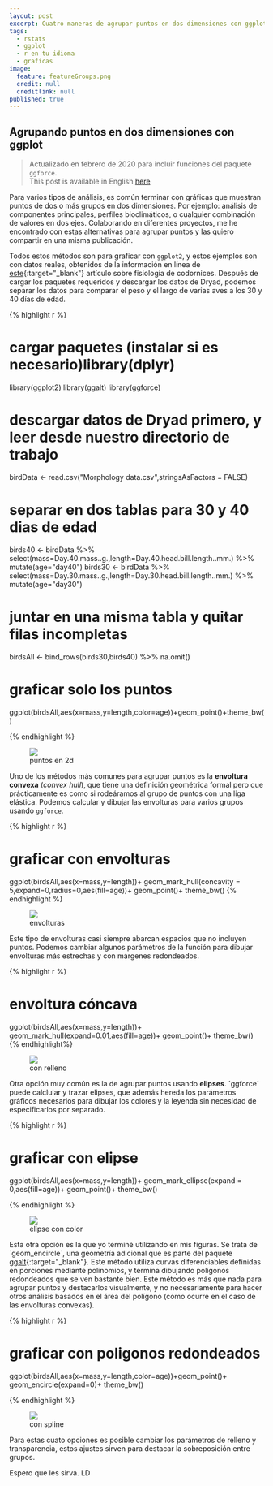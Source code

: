 ```yaml
---
layout: post
excerpt: Cuatro maneras de agrupar puntos en dos dimensiones con ggplot.
tags:
  - rstats
  - ggplot
  - r en tu idioma
  - graficas
image:
  feature: featureGroups.png
  credit: null
  creditlink: null
published: true
---
```

## Agrupando puntos en dos dimensiones con ggplot

> Actualizado en febrero de 2020 para incluir funciones del paquete `ggforce`.  
> This post is available in English [here](http://luisdva.github.io/rstats/Grouping-points/ "Anglais")

Para varios tipos de análisis, es común terminar con gráficas que muestran puntos de dos o más grupos en dos dimensiones. Por ejemplo: análisis de componentes principales, perfiles bioclimáticos, o cualquier combinación de valores en dos ejes. Colaborando en diferentes proyectos, me he encontrado con estas alternativas para agrupar puntos y las quiero compartir en una misma publicación.

Todos estos métodos son para graficar con `ggplot2`, y estos ejemplos son con datos reales, obtenidos de la información en línea de [este](http://www.journals.uchicago.edu/doi/10.1086/688383 "codorniz"){:target="_blank"} artículo sobre fisiología de codornices. Después de cargar los paquetes requeridos y descargar los datos de Dryad, podemos separar los datos para comparar el peso y el largo de varias aves a los 30 y 40 días de edad. 

{% highlight r %}

# cargar paquetes (instalar si es necesario)library(dplyr)
library(ggplot2)
library(ggalt)
library(ggforce)

# descargar datos de Dryad primero, y leer desde nuestro directorio de trabajo
birdData <- read.csv("Morphology data.csv",stringsAsFactors = FALSE)
# separar en dos tablas para 30 y 40 dias de edad
birds40 <- birdData %>% select(mass=Day.40.mass..g.,length=Day.40.head.bill.length..mm.) %>% mutate(age="day40")
birds30 <- birdData %>% select(mass=Day.30.mass..g.,length=Day.30.head.bill.length..mm.) %>% mutate(age="day30")
# juntar en una misma tabla y quitar filas incompletas
birdsAll <- bind_rows(birds30,birds40) %>% na.omit()

# graficar solo los puntos
  ggplot(birdsAll,aes(x=mass,y=length,color=age))+geom_point()+theme_bw()
  
{% endhighlight %}

<figure>
    <a href="/images/pointsonly.png"><img src="/images/pointsonly.png"></a>
        <figcaption>puntos en 2d</figcaption>
</figure>

Uno de los métodos más comunes para agrupar puntos es la **envoltura convexa** (_convex hull_), que tiene una definición geométrica formal pero que prácticamente es como si rodeáramos al grupo de puntos con una liga elástica. Podemos calcular y dibujar las envolturas para varios grupos usando `ggforce`.

{% highlight r %}

# graficar con envolturas
ggplot(birdsAll,aes(x=mass,y=length))+
  geom_mark_hull(concavity = 5,expand=0,radius=0,aes(fill=age))+
  geom_point()+
  theme_bw()
{% endhighlight %}

<figure>
    <a href="/images/chullsimg.png"><img src="/images/chullsimg.png"></a>
        <figcaption>envolturas</figcaption>
</figure>

Este tipo de envolturas casi siempre abarcan espacios que no incluyen puntos. Podemos cambiar algunos parámetros de la función para dibujar envolturas más estrechas y con márgenes redondeados.

{% highlight r %}
# envoltura cóncava
ggplot(birdsAll,aes(x=mass,y=length))+
  geom_mark_hull(expand=0.01,aes(fill=age))+
  geom_point()+
  theme_bw()
{% endhighlight%}

<figure>
    <a href="/images/gghull.png"><img src="/images/gghull.png"></a>
        <figcaption>con relleno</figcaption>
</figure>


Otra opción muy común es la de agrupar puntos usando **elipses**. ´ggforce´ puede calclular y trazar elipses, que además hereda los parámetros gráficos necesarios para dibujar los colores y la leyenda sin necesidad de especificarlos por separado.

{% highlight r %}
# graficar con elipse
ggplot(birdsAll,aes(x=mass,y=length))+
  geom_mark_ellipse(expand = 0,aes(fill=age))+
  geom_point()+
  theme_bw()
  
{% endhighlight %}

<figure>
    <a href="/images/elips.png"><img src="/images/elips.png"></a>
        <figcaption>elipse con color</figcaption>
</figure>

Esta otra opción es la que yo terminé utilizando en mis figuras. Se trata de  ´geom_encircle´, una geometría adicional que es parte del paquete [ggalt](https://github.com/hrbrmstr/ggalt){:target="_blank"}. Este método utiliza curvas diferenciables definidas en porciones mediante polinomios, y termina dibujando polígonos redondeados que se ven bastante bien. Este método es más que nada para agrupar puntos y destacarlos visualmente, y no necesariamente para hacer otros análisis basados en el área del polígono (como ocurre en el caso de las envolturas convexas). 

{% highlight r %}
# graficar con poligonos redondeados
  ggplot(birdsAll,aes(x=mass,y=length,color=age))+geom_point()+
  geom_encircle(expand=0)+ theme_bw()

{% endhighlight %}

<figure>
    <a href="/images/encircle.png"><img src="/images/encircle.png"></a>
        <figcaption>con spline</figcaption>
</figure>


Para estas cuato opciones es posible cambiar los parámetros de relleno y transparencia, estos ajustes sirven para destacar la sobreposición entre grupos.

Espero que les sirva.
LD
